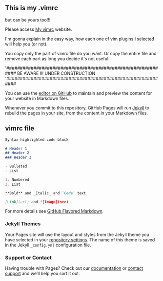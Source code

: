## This is my .vimrc 
but can be yours too!!!

Please access [My vimrc](https://duarch.github.io/myvimirc/) website.

I'm gonna explain in the easy way, how each one of vim plugins I selected will help you (or not).

You copy only the part of vimrc file do you want. Or copy the entire file and remove each part as long you decide it's not useful. 

'############################################################
            BE AWARE !!!  UNDER CONSTRUCTION
'############################################################

You can use the [editor on GitHub](https://github.com/duarch/myvimirc/edit/master/README.md) to maintain and preview the content for your website in Markdown files.

Whenever you commit to this repository, GitHub Pages will run [Jekyll](https://jekyllrb.com/) to rebuild the pages in your site, from the content in your Markdown files.

## vimrc file 
```markdown
Syntax highlighted code block

# Header 1
## Header 2
### Header 3

- Bulleted
- List

1. Numbered
2. List

**Bold** and _Italic_ and `Code` text

[Link](url) and ![Image](src)
```

For more details see [GitHub Flavored Markdown](https://guides.github.com/features/mastering-markdown/).

### Jekyll Themes

Your Pages site will use the layout and styles from the Jekyll theme you have selected in your [repository settings](https://github.com/duarch/myvimirc/settings). The name of this theme is saved in the Jekyll `_config.yml` configuration file.

### Support or Contact

Having trouble with Pages? Check out our [documentation](https://help.github.com/categories/github-pages-basics/) or [contact support](https://github.com/contact) and we’ll help you sort it out.
